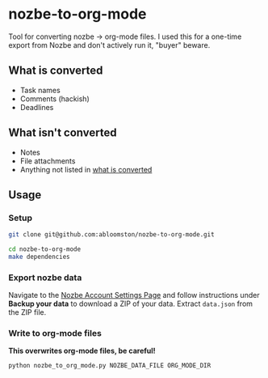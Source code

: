 # nozbe-to-org-mode

Tool for converting nozbe -> org-mode files. I used this for a one-time export from Nozbe and don't actively run it, "buyer" beware.

## What is converted

* Task names
* Comments (hackish)
* Deadlines

## What isn't converted

* Notes
* File attachments
* Anything not listed in [what is converted](#what-is-converted)

## Usage

### Setup

```sh
git clone git@github.com:abloomston/nozbe-to-org-mode.git

cd nozbe-to-org-mode
make dependencies
```

### Export nozbe data

Navigate to the [Nozbe Account Settings Page](https://app.nozbe.com/#settings-account) and follow instructions under **Backup your data** to download a ZIP of your data. Extract `data.json` from the ZIP file.

### Write to org-mode files

**This overwrites org-mode files, be careful!**

```sh
python nozbe_to_org_mode.py NOZBE_DATA_FILE ORG_MODE_DIR
```
